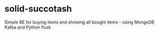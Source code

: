 # solid-succotash
Simple BE for buying items and showing all bought items - using MongoDB Kafka and Python flusk
